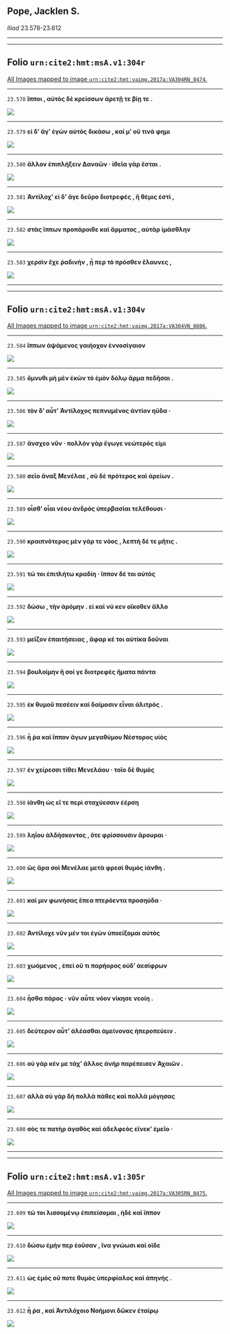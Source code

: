 ## Pope, Jacklen S.

*Iliad* 23.578-23.612

---

---

## **Folio `urn:cite2:hmt:msA.v1:304r`**



[All Images mapped to image `urn:cite2:hmt:vaimg.2017a:VA304RN_0474`.](http://www.homermultitext.org/ict2/index.html?urn=urn:cite2:hmt:vaimg.2017a:VA304RN_0474@0.2168,0.5880,0.3578,0.01923&urn=urn:cite2:hmt:vaimg.2017a:VA304RN_0474@0.2172,0.6061,0.3838,0.02351&urn=urn:cite2:hmt:vaimg.2017a:VA304RN_0474@0.2144,0.6257,0.3815,0.02116&urn=urn:cite2:hmt:vaimg.2017a:VA304RN_0474@0.1866,0.6418,0.4165,0.02365&urn=urn:cite2:hmt:vaimg.2017a:VA304RN_0474@0.2150,0.6591,0.4311,0.02130&urn=urn:cite2:hmt:vaimg.2017a:VA304RN_0474@0.2091,0.6777,0.4105,0.03001)

---- 

 `23.578`  **ἵπποι , αὐτὸς δὲ κρείσσων ἀρετῇ τε βίῃ τε .** 

 <a href="http://www.homermultitext.org/ict2/index.html?urn=urn:cite2:hmt:vaimg.2017a:VA304RN_0474@0.2168,0.5880,0.3578,0.01923"><img src="http://beta.hpcc.uh.edu/scs/image/500/500/urn:cite2:hmt:vaimg.2017a:VA304RN_0474@0.2168,0.5880,0.3578,0.01923"/></a> 

---- 

 `23.579`  **εἰ δʼ ἄγʼ ἐγὼν αὐτὸς δικάσω , καί μʼ οὔ τινά φημι** 

 <a href="http://www.homermultitext.org/ict2/index.html?urn=urn:cite2:hmt:vaimg.2017a:VA304RN_0474@0.2172,0.6061,0.3838,0.02351"><img src="http://beta.hpcc.uh.edu/scs/image/500/500/urn:cite2:hmt:vaimg.2017a:VA304RN_0474@0.2172,0.6061,0.3838,0.02351"/></a> 

---- 

 `23.580`  **ἄλλον ἐπιπλήξειν Δαναῶν · ἰθεῖα γὰρ ἔσται .** 

 <a href="http://www.homermultitext.org/ict2/index.html?urn=urn:cite2:hmt:vaimg.2017a:VA304RN_0474@0.2144,0.6257,0.3815,0.02116"><img src="http://beta.hpcc.uh.edu/scs/image/500/500/urn:cite2:hmt:vaimg.2017a:VA304RN_0474@0.2144,0.6257,0.3815,0.02116"/></a> 

---- 

 `23.581`  **Ἀντίλοχʼ εἰ δʼ ἄγε δεῦρο διοτρεφές , ἣ θέμις ἐστί ,** 

 <a href="http://www.homermultitext.org/ict2/index.html?urn=urn:cite2:hmt:vaimg.2017a:VA304RN_0474@0.1866,0.6418,0.4165,0.02365"><img src="http://beta.hpcc.uh.edu/scs/image/500/500/urn:cite2:hmt:vaimg.2017a:VA304RN_0474@0.1866,0.6418,0.4165,0.02365"/></a> 

---- 

 `23.582`  **στὰς ἵππων προπάροιθε καὶ ἅρματος , αὐτὰρ ἱμάσθλην** 

 <a href="http://www.homermultitext.org/ict2/index.html?urn=urn:cite2:hmt:vaimg.2017a:VA304RN_0474@0.2150,0.6591,0.4311,0.02130"><img src="http://beta.hpcc.uh.edu/scs/image/500/500/urn:cite2:hmt:vaimg.2017a:VA304RN_0474@0.2150,0.6591,0.4311,0.02130"/></a> 

---- 

 `23.583`  **χερσὶν ἔχε ῥαδινήν , ᾗ περ τὸ πρόσθεν ἔλαυνες ,** 

 <a href="http://www.homermultitext.org/ict2/index.html?urn=urn:cite2:hmt:vaimg.2017a:VA304RN_0474@0.2091,0.6777,0.4105,0.03001"><img src="http://beta.hpcc.uh.edu/scs/image/500/500/urn:cite2:hmt:vaimg.2017a:VA304RN_0474@0.2091,0.6777,0.4105,0.03001"/></a> 

---

---

## **Folio `urn:cite2:hmt:msA.v1:304v`**



[All Images mapped to image `urn:cite2:hmt:vaimg.2017a:VA304VN_0806`.](http://www.homermultitext.org/ict2/index.html?urn=urn:cite2:hmt:vaimg.2017a:VA304VN_0806@0.4810,0.2455,0.3557,0.02490&urn=urn:cite2:hmt:vaimg.2017a:VA304VN_0806@0.4842,0.2707,0.4046,0.02213&urn=urn:cite2:hmt:vaimg.2017a:VA304VN_0806@0.4790,0.2916,0.3871,0.02089&urn=urn:cite2:hmt:vaimg.2017a:VA304VN_0806@0.4842,0.3077,0.3762,0.02310&urn=urn:cite2:hmt:vaimg.2017a:VA304VN_0806@0.4838,0.3282,0.3976,0.02033&urn=urn:cite2:hmt:vaimg.2017a:VA304VN_0806@0.4858,0.3469,0.3803,0.01826&urn=urn:cite2:hmt:vaimg.2017a:VA304VN_0806@0.4867,0.3629,0.4005,0.02324&urn=urn:cite2:hmt:vaimg.2017a:VA304VN_0806@0.4777,0.3837,0.3758,0.02227&urn=urn:cite2:hmt:vaimg.2017a:VA304VN_0806@0.4772,0.4036,0.3931,0.02061&urn=urn:cite2:hmt:vaimg.2017a:VA304VN_0806@0.4772,0.4036,0.3931,0.02061&urn=urn:cite2:hmt:vaimg.2017a:VA304VN_0806@0.4832,0.4437,0.3996,0.02033&urn=urn:cite2:hmt:vaimg.2017a:VA304VN_0806@0.4772,0.4603,0.3981,0.02144&urn=urn:cite2:hmt:vaimg.2017a:VA304VN_0806@0.4794,0.4813,0.3721,0.02061&urn=urn:cite2:hmt:vaimg.2017a:VA304VN_0806@0.4803,0.5011,0.3651,0.02130&urn=urn:cite2:hmt:vaimg.2017a:VA304VN_0806@0.4770,0.5207,0.3180,0.02310&urn=urn:cite2:hmt:vaimg.2017a:VA304VN_0806@0.4784,0.5401,0.3893,0.01950&urn=urn:cite2:hmt:vaimg.2017a:VA304VN_0806@0.4821,0.5582,0.3795,0.01964&urn=urn:cite2:hmt:vaimg.2017a:VA304VN_0806@0.4812,0.5750,0.4020,0.02241&urn=urn:cite2:hmt:vaimg.2017a:VA304VN_0806@0.4783,0.5961,0.3992,0.02116&urn=urn:cite2:hmt:vaimg.2017a:VA304VN_0806@0.4729,0.6154,0.4033,0.02324&urn=urn:cite2:hmt:vaimg.2017a:VA304VN_0806@0.4840,0.6347,0.3723,0.01826&urn=urn:cite2:hmt:vaimg.2017a:VA304VN_0806@0.4733,0.6510,0.4105,0.02310&urn=urn:cite2:hmt:vaimg.2017a:VA304VN_0806@0.4707,0.6730,0.4300,0.02006&urn=urn:cite2:hmt:vaimg.2017a:VA304VN_0806@0.4770,0.6880,0.4167,0.02337&urn=urn:cite2:hmt:vaimg.2017a:VA304VN_0806@0.4819,0.7076,0.3970,0.02960)

---- 

 `23.584`  **ἵππων ἁψάμενος γαιήοχον ἐννοσίγαιον** 

 <a href="http://www.homermultitext.org/ict2/index.html?urn=urn:cite2:hmt:vaimg.2017a:VA304VN_0806@0.4810,0.2455,0.3557,0.02490"><img src="http://beta.hpcc.uh.edu/scs/image/500/500/urn:cite2:hmt:vaimg.2017a:VA304VN_0806@0.4810,0.2455,0.3557,0.02490"/></a> 

---- 

 `23.585`  **ὄμνυθι μὴ μὲν ἑκὼν τὸ ἐμὸν δόλῳ ἅρμα πεδῆσαι .** 

 <a href="http://www.homermultitext.org/ict2/index.html?urn=urn:cite2:hmt:vaimg.2017a:VA304VN_0806@0.4842,0.2707,0.4046,0.02213"><img src="http://beta.hpcc.uh.edu/scs/image/500/500/urn:cite2:hmt:vaimg.2017a:VA304VN_0806@0.4842,0.2707,0.4046,0.02213"/></a> 

---- 

 `23.586`  **τὸν δʼ αὖτʼ Ἀντίλοχος πεπνυμένος ἀντίον ηὔδα ·** 

 <a href="http://www.homermultitext.org/ict2/index.html?urn=urn:cite2:hmt:vaimg.2017a:VA304VN_0806@0.4790,0.2916,0.3871,0.02089"><img src="http://beta.hpcc.uh.edu/scs/image/500/500/urn:cite2:hmt:vaimg.2017a:VA304VN_0806@0.4790,0.2916,0.3871,0.02089"/></a> 

---- 

 `23.587`  **ἄνσχεο νῦν · πολλὸν γὰρ ἔγωγε νεώτερός εἰμι** 

 <a href="http://www.homermultitext.org/ict2/index.html?urn=urn:cite2:hmt:vaimg.2017a:VA304VN_0806@0.4842,0.3077,0.3762,0.02310"><img src="http://beta.hpcc.uh.edu/scs/image/500/500/urn:cite2:hmt:vaimg.2017a:VA304VN_0806@0.4842,0.3077,0.3762,0.02310"/></a> 

---- 

 `23.588`  **σεῖο ἄναξ Μενέλαε , σὺ δὲ πρότερος καὶ ἀρείων .** 

 <a href="http://www.homermultitext.org/ict2/index.html?urn=urn:cite2:hmt:vaimg.2017a:VA304VN_0806@0.4838,0.3282,0.3976,0.02033"><img src="http://beta.hpcc.uh.edu/scs/image/500/500/urn:cite2:hmt:vaimg.2017a:VA304VN_0806@0.4838,0.3282,0.3976,0.02033"/></a> 

---- 

 `23.589`  **οἶσθʼ οἷαι νέου ἀνδρὸς ὑπερβασίαι τελέθουσι ·** 

 <a href="http://www.homermultitext.org/ict2/index.html?urn=urn:cite2:hmt:vaimg.2017a:VA304VN_0806@0.4858,0.3469,0.3803,0.01826"><img src="http://beta.hpcc.uh.edu/scs/image/500/500/urn:cite2:hmt:vaimg.2017a:VA304VN_0806@0.4858,0.3469,0.3803,0.01826"/></a> 

---- 

 `23.590`  **κραιπνότερος μὲν γάρ τε νόος , λεπτὴ δέ τε μῆτις .** 

 <a href="http://www.homermultitext.org/ict2/index.html?urn=urn:cite2:hmt:vaimg.2017a:VA304VN_0806@0.4867,0.3629,0.4005,0.02324"><img src="http://beta.hpcc.uh.edu/scs/image/500/500/urn:cite2:hmt:vaimg.2017a:VA304VN_0806@0.4867,0.3629,0.4005,0.02324"/></a> 

---- 

 `23.591`  **τώ τοι ἐπιτλήτω κραδίη · ἵππον δέ τοι αὐτὸς** 

 <a href="http://www.homermultitext.org/ict2/index.html?urn=urn:cite2:hmt:vaimg.2017a:VA304VN_0806@0.4777,0.3837,0.3758,0.02227"><img src="http://beta.hpcc.uh.edu/scs/image/500/500/urn:cite2:hmt:vaimg.2017a:VA304VN_0806@0.4777,0.3837,0.3758,0.02227"/></a> 

---- 

 `23.592`  **δώσω , τὴν ἀρόμην . εἰ καί νύ κεν οἴκοθεν ἄλλο** 

 <a href="http://www.homermultitext.org/ict2/index.html?urn=urn:cite2:hmt:vaimg.2017a:VA304VN_0806@0.4772,0.4036,0.3931,0.02061"><img src="http://beta.hpcc.uh.edu/scs/image/500/500/urn:cite2:hmt:vaimg.2017a:VA304VN_0806@0.4772,0.4036,0.3931,0.02061"/></a> 

---- 

 `23.593`  **μεῖζον ἐπαιτήσειας , ἄφαρ κέ τοι αὐτίκα δοῦναι** 

 <a href="http://www.homermultitext.org/ict2/index.html?urn=urn:cite2:hmt:vaimg.2017a:VA304VN_0806@0.4772,0.4036,0.3931,0.02061"><img src="http://beta.hpcc.uh.edu/scs/image/500/500/urn:cite2:hmt:vaimg.2017a:VA304VN_0806@0.4772,0.4036,0.3931,0.02061"/></a> 

---- 

 `23.594`  **βουλοίμην ἢ σοί γε διοτρεφὲς ἤματα πάντα** 

 <a href="http://www.homermultitext.org/ict2/index.html?urn=urn:cite2:hmt:vaimg.2017a:VA304VN_0806@0.4832,0.4437,0.3996,0.02033"><img src="http://beta.hpcc.uh.edu/scs/image/500/500/urn:cite2:hmt:vaimg.2017a:VA304VN_0806@0.4832,0.4437,0.3996,0.02033"/></a> 

---- 

 `23.595`  **ἐκ θυμοῦ πεσέειν καὶ δαίμοσιν εἶναι ἀλιτρός .** 

 <a href="http://www.homermultitext.org/ict2/index.html?urn=urn:cite2:hmt:vaimg.2017a:VA304VN_0806@0.4772,0.4603,0.3981,0.02144"><img src="http://beta.hpcc.uh.edu/scs/image/500/500/urn:cite2:hmt:vaimg.2017a:VA304VN_0806@0.4772,0.4603,0.3981,0.02144"/></a> 

---- 

 `23.596`  **ἦ ῥα καὶ ἵππον ἄγων μεγαθύμου Νέστορος υἱὸς** 

 <a href="http://www.homermultitext.org/ict2/index.html?urn=urn:cite2:hmt:vaimg.2017a:VA304VN_0806@0.4794,0.4813,0.3721,0.02061"><img src="http://beta.hpcc.uh.edu/scs/image/500/500/urn:cite2:hmt:vaimg.2017a:VA304VN_0806@0.4794,0.4813,0.3721,0.02061"/></a> 

---- 

 `23.597`  **ἐν χείρεσσι τίθει Μενελάου · τοῖο δὲ θυμὸς** 

 <a href="http://www.homermultitext.org/ict2/index.html?urn=urn:cite2:hmt:vaimg.2017a:VA304VN_0806@0.4803,0.5011,0.3651,0.02130"><img src="http://beta.hpcc.uh.edu/scs/image/500/500/urn:cite2:hmt:vaimg.2017a:VA304VN_0806@0.4803,0.5011,0.3651,0.02130"/></a> 

---- 

 `23.598`  **ἰάνθη ὡς εἴ τε περὶ σταχύεσσιν ἐέρση** 

 <a href="http://www.homermultitext.org/ict2/index.html?urn=urn:cite2:hmt:vaimg.2017a:VA304VN_0806@0.4770,0.5207,0.3180,0.02310"><img src="http://beta.hpcc.uh.edu/scs/image/500/500/urn:cite2:hmt:vaimg.2017a:VA304VN_0806@0.4770,0.5207,0.3180,0.02310"/></a> 

---- 

 `23.599`  **ληΐου ἀλδήσκοντος , ὅτε φρίσσουσιν ἄρουραι ·** 

 <a href="http://www.homermultitext.org/ict2/index.html?urn=urn:cite2:hmt:vaimg.2017a:VA304VN_0806@0.4784,0.5401,0.3893,0.01950"><img src="http://beta.hpcc.uh.edu/scs/image/500/500/urn:cite2:hmt:vaimg.2017a:VA304VN_0806@0.4784,0.5401,0.3893,0.01950"/></a> 

---- 

 `23.600`  **ὣς ἄρα σοὶ Μενέλαε μετὰ φρεσὶ θυμὸς ἰάνθη .** 

 <a href="http://www.homermultitext.org/ict2/index.html?urn=urn:cite2:hmt:vaimg.2017a:VA304VN_0806@0.4821,0.5582,0.3795,0.01964"><img src="http://beta.hpcc.uh.edu/scs/image/500/500/urn:cite2:hmt:vaimg.2017a:VA304VN_0806@0.4821,0.5582,0.3795,0.01964"/></a> 

---- 

 `23.601`  **καί μιν φωνήσας ἔπεα πτερόεντα προσηύδα ·** 

 <a href="http://www.homermultitext.org/ict2/index.html?urn=urn:cite2:hmt:vaimg.2017a:VA304VN_0806@0.4812,0.5750,0.4020,0.02241"><img src="http://beta.hpcc.uh.edu/scs/image/500/500/urn:cite2:hmt:vaimg.2017a:VA304VN_0806@0.4812,0.5750,0.4020,0.02241"/></a> 

---- 

 `23.602`  **Ἀντίλοχε νῦν μέν τοι ἐγὼν ὑποείξομαι αὐτὸς** 

 <a href="http://www.homermultitext.org/ict2/index.html?urn=urn:cite2:hmt:vaimg.2017a:VA304VN_0806@0.4783,0.5961,0.3992,0.02116"><img src="http://beta.hpcc.uh.edu/scs/image/500/500/urn:cite2:hmt:vaimg.2017a:VA304VN_0806@0.4783,0.5961,0.3992,0.02116"/></a> 

---- 

 `23.603`  **χωόμενος , ἐπεὶ οὔ τι παρήορος οὐδʼ ἀεσίφρων** 

 <a href="http://www.homermultitext.org/ict2/index.html?urn=urn:cite2:hmt:vaimg.2017a:VA304VN_0806@0.4729,0.6154,0.4033,0.02324"><img src="http://beta.hpcc.uh.edu/scs/image/500/500/urn:cite2:hmt:vaimg.2017a:VA304VN_0806@0.4729,0.6154,0.4033,0.02324"/></a> 

---- 

 `23.604`  **ἦσθα πάρος · νῦν αὖτε νόον νίκησε νεοίη .** 

 <a href="http://www.homermultitext.org/ict2/index.html?urn=urn:cite2:hmt:vaimg.2017a:VA304VN_0806@0.4840,0.6347,0.3723,0.01826"><img src="http://beta.hpcc.uh.edu/scs/image/500/500/urn:cite2:hmt:vaimg.2017a:VA304VN_0806@0.4840,0.6347,0.3723,0.01826"/></a> 

---- 

 `23.605`  **δεύτερον αὖτʼ ἀλέασθαι ἀμείνονας ἠπεροπεύειν .** 

 <a href="http://www.homermultitext.org/ict2/index.html?urn=urn:cite2:hmt:vaimg.2017a:VA304VN_0806@0.4733,0.6510,0.4105,0.02310"><img src="http://beta.hpcc.uh.edu/scs/image/500/500/urn:cite2:hmt:vaimg.2017a:VA304VN_0806@0.4733,0.6510,0.4105,0.02310"/></a> 

---- 

 `23.606`  **οὐ γάρ κέν με τάχʼ ἄλλος ἀνὴρ παρέπεισεν Ἀχαιῶν .** 

 <a href="http://www.homermultitext.org/ict2/index.html?urn=urn:cite2:hmt:vaimg.2017a:VA304VN_0806@0.4707,0.6730,0.4300,0.02006"><img src="http://beta.hpcc.uh.edu/scs/image/500/500/urn:cite2:hmt:vaimg.2017a:VA304VN_0806@0.4707,0.6730,0.4300,0.02006"/></a> 

---- 

 `23.607`  **ἀλλὰ σὺ γὰρ δὴ πολλὰ πάθες καὶ πολλὰ μόγησας** 

 <a href="http://www.homermultitext.org/ict2/index.html?urn=urn:cite2:hmt:vaimg.2017a:VA304VN_0806@0.4770,0.6880,0.4167,0.02337"><img src="http://beta.hpcc.uh.edu/scs/image/500/500/urn:cite2:hmt:vaimg.2017a:VA304VN_0806@0.4770,0.6880,0.4167,0.02337"/></a> 

---- 

 `23.608`  **σός τε πατὴρ ἀγαθὸς καὶ ἀδελφεὸς εἵνεκʼ ἐμεῖο ·** 

 <a href="http://www.homermultitext.org/ict2/index.html?urn=urn:cite2:hmt:vaimg.2017a:VA304VN_0806@0.4819,0.7076,0.3970,0.02960"><img src="http://beta.hpcc.uh.edu/scs/image/500/500/urn:cite2:hmt:vaimg.2017a:VA304VN_0806@0.4819,0.7076,0.3970,0.02960"/></a> 

---

---

## **Folio `urn:cite2:hmt:msA.v1:305r`**



[All Images mapped to image `urn:cite2:hmt:vaimg.2017a:VA305RN_0475`.](http://www.homermultitext.org/ict2/index.html?urn=urn:cite2:hmt:vaimg.2017a:VA305RN_0475@0.2128,0.2158,0.3944,0.02517&urn=urn:cite2:hmt:vaimg.2017a:VA305RN_0475@0.2091,0.2396,0.3720,0.02102&urn=urn:cite2:hmt:vaimg.2017a:VA305RN_0475@0.2036,0.2577,0.4241,0.02407&urn=urn:cite2:hmt:vaimg.2017a:VA305RN_0475@0.2069,0.2750,0.3913,0.02656)

---- 

 `23.609`  **τώ τοι λισσομένῳ ἐπιπείσομαι , ἠδὲ καὶ ἵππον** 

 <a href="http://www.homermultitext.org/ict2/index.html?urn=urn:cite2:hmt:vaimg.2017a:VA305RN_0475@0.2128,0.2158,0.3944,0.02517"><img src="http://beta.hpcc.uh.edu/scs/image/500/500/urn:cite2:hmt:vaimg.2017a:VA305RN_0475@0.2128,0.2158,0.3944,0.02517"/></a> 

---- 

 `23.610`  **δώσω ἐμήν περ ἐοῦσαν , ἵνα γνώωσι καὶ οἵδε** 

 <a href="http://www.homermultitext.org/ict2/index.html?urn=urn:cite2:hmt:vaimg.2017a:VA305RN_0475@0.2091,0.2396,0.3720,0.02102"><img src="http://beta.hpcc.uh.edu/scs/image/500/500/urn:cite2:hmt:vaimg.2017a:VA305RN_0475@0.2091,0.2396,0.3720,0.02102"/></a> 

---- 

 `23.611`  **ὡς ἐμὸς οὔ ποτε θυμὸς ὑπερφίαλος καὶ ἀπηνής .** 

 <a href="http://www.homermultitext.org/ict2/index.html?urn=urn:cite2:hmt:vaimg.2017a:VA305RN_0475@0.2036,0.2577,0.4241,0.02407"><img src="http://beta.hpcc.uh.edu/scs/image/500/500/urn:cite2:hmt:vaimg.2017a:VA305RN_0475@0.2036,0.2577,0.4241,0.02407"/></a> 

---- 

 `23.612`  **ἦ ῥα , καὶ Ἀντιλόχοιο Νοήμονι δῶκεν ἑταίρῳ** 

 <a href="http://www.homermultitext.org/ict2/index.html?urn=urn:cite2:hmt:vaimg.2017a:VA305RN_0475@0.2069,0.2750,0.3913,0.02656"><img src="http://beta.hpcc.uh.edu/scs/image/500/500/urn:cite2:hmt:vaimg.2017a:VA305RN_0475@0.2069,0.2750,0.3913,0.02656"/></a> 